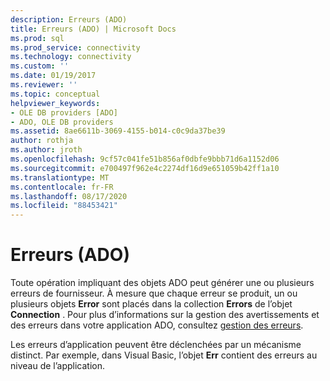 ```yaml
---
description: Erreurs (ADO)
title: Erreurs (ADO) | Microsoft Docs
ms.prod: sql
ms.prod_service: connectivity
ms.technology: connectivity
ms.custom: ''
ms.date: 01/19/2017
ms.reviewer: ''
ms.topic: conceptual
helpviewer_keywords:
- OLE DB providers [ADO]
- ADO, OLE DB providers
ms.assetid: 8ae6611b-3069-4155-b014-c0c9da37be39
author: rothja
ms.author: jroth
ms.openlocfilehash: 9cf57c041fe51b856af0dbfe9bbb71d6a1152d06
ms.sourcegitcommit: e700497f962e4c2274df16d9e651059b42ff1a10
ms.translationtype: MT
ms.contentlocale: fr-FR
ms.lasthandoff: 08/17/2020
ms.locfileid: "88453421"
---
```

# <a name="errors-ado"></a>Erreurs (ADO)
Toute opération impliquant des objets ADO peut générer une ou plusieurs erreurs de fournisseur. À mesure que chaque erreur se produit, un ou plusieurs objets **Error** sont placés dans la collection **Errors** de l’objet **Connection** . Pour plus d’informations sur la gestion des avertissements et des erreurs dans votre application ADO, consultez [gestion des erreurs](../../../ado/guide/data/error-handling.md).  
  
 Les erreurs d’application peuvent être déclenchées par un mécanisme distinct. Par exemple, dans Visual Basic, l’objet **Err** contient des erreurs au niveau de l’application.
